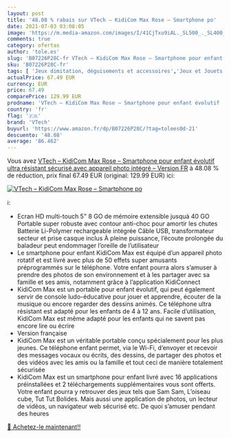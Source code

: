 ```yaml
---
layout: post
title: '48.08 % rabais sur VTech – KidiCom Max Rose – Smartphone po'
date: 2021-07-03 03:08:05
image: 'https://m.media-amazon.com/images/I/41CjTxu9iAL._SL500_._SL400_.jpg'
comments: true
category: ofertas
author: 'tole.es'
slug: 'B07226P28C-fr VTech – KidiCom Max Rose – Smartphone pour enfant évolutif...'
sku: 'B07226P28C-fr'
tags: [ 'Jeux dimitation, déguisements et accessoires','Jeux et Jouets','Jeux et jouets','Téléphones fixes et portables pour enfants','vtech', ]
actualPrice: 67.49 EUR
currency: EUR
price: 67.49
comparePrice: 129.99 EUR
prodname: 'VTech – KidiCom Max Rose – Smartphone pour enfant évolutif  ultra résistant  sécurisé  avec appareil photo intégré – Version FR'
country: 'fr'
flag: '🇫🇷'
brand: 'VTech'
buyurl: 'https://www.amazon.fr/dp/B07226P28C/?tag=tolees0d-21'
descuento: '48.08'
average: '86.462'
---
```


Vous avez [VTech – KidiCom Max Rose – Smartphone pour enfant évolutif  ultra résistant  sécurisé  avec appareil photo intégré – Version FR](https://www.amazon.fr/dp/B07226P28C/?tag=tolees0d-21)  à  48.08 % de réduction, prix final  67.49 EUR (original: 129.99 EUR) ici:

[![VTech – KidiCom Max Rose – Smartphone po](https://m.media-amazon.com/images/I/41CjTxu9iAL._SL500_._SL400_.jpg)](https://www.amazon.fr/dp/B07226P28C/?tag=tolees0d-21)

ℹ️:

- Ecran HD multi-touch 5" 8 GO de mémoire extensible jusquà 40 GO Portable super robuste avec contour anti-choc pour amortir les chutes Batterie Li-Polymer rechargeable intégrée Câble USB, transformateur secteur et prise casque inclus À pleine puissance, l’écoute prolongée du baladeur peut endommager l’oreille de l’utilisateur
- Le smartphone pour enfant KidiCom Max est équipé d’un appareil photo rotatif et est livré avec plus de 50 effets super amusants préprogrammés sur le téléphone. Votre enfant pourra alors s’amuser à prendre des photos de son environnement et à les partager avec sa famille et ses amis, notamment grâce à l’application KidiConnect
- KidiCom Max est un portable pour enfant évolutif, qui peut également servir de console ludo-éducative pour jouer et apprendre, écouter de la musique ou encore regarder des dessins animés. Ce téléphone ultra résistant est adapté pour les enfants de 4 à 12 ans. Facile d’utilisation, KidiCom Max est même adapté pour les enfants qui ne savent pas encore lire ou écrire
- Version française
- KidiCom Max est un véritable portable conçu spécialement pour les plus jeunes. Ce téléphone enfant permet, via le Wi-Fi, d’envoyer et recevoir des messages vocaux ou écrits, des dessins, de partager des photos et des vidéos avec les amis ou la famille et tout ceci de manière totalement sécurisée
- KidiCom Max est un smartphone pour enfant livré avec 16 applications préinstallées et 2 téléchargements supplémentaires vous sont offerts. Votre enfant pourra y retrouver des jeux tels que Sam Sam, L’oiseau cube, Tut Tut Bolides. Mais aussi une application de photos, un lecteur de vidéos, un navigateur web sécurisé etc. De quoi s’amuser pendant des heures

[🛒 Achetez-le maintenant!!](https://www.amazon.fr/dp/B07226P28C/?tag=tolees0d-21)
